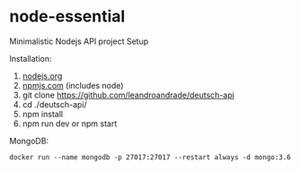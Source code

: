 # node-essential
Minimalistic Nodejs API project Setup

Installation:

1. [nodejs.org](https://nodejs.org)
2. [npmjs.com](https://www.npmjs.com) (includes node)
3. git clone https://github.com/leandroandrade/deutsch-api
3. cd ./deutsch-api/
4. npm install
5. npm run dev or npm start

MongoDB:
```
docker run --name mongodb -p 27017:27017 --restart always -d mongo:3.6
```
